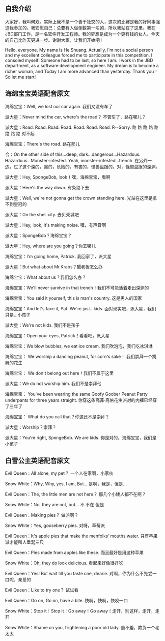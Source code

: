 ## 自我介绍

大家好，我叫何双。实际上我不是一个善于社交的人，这次的比赛是我的好同事强迫我参加的。我安慰自己：总要有人做倒数第一名的，所以我站在了这里。我在JBD部门工作，是一名软件开发工程师。我的梦想是成为一个更有钱的女人，今天的自己比昨天更进一步。谢谢大家，让我们开始吧！

Hello, everyone. My name is He Shuang. Actually, I'm not a social person and my excellent colleague forced me to participate in this competition. I consoled myself: Someone had to be last, so here I am.  I work in the JBD department, as a software development engineer.  My dream is to become a richer woman, and Today I am more advanced than yesterday.  Thank you！So let me start!

## 海绵宝宝英语配音原文

海绵宝宝：Well, we lost our car again.  我们又没有车了

派大星：Never mind the car, where's the road？  不管车了，路在哪儿？

派大星：Road. Road. Road.  Road. Road. Road. Road. R--Sorry.  路  路  路  路  路  路  路  路  对不起

海绵宝宝：There's the road. 路在那儿

合：On the other side of this...deep, dark...dangerous...Hazardous.  Hazardous...Monster-infested. Yeah, monster-infested...trench.  在另外一边，过了这个深的，黑的，危险的，有害的，怪兽盘踞的。对，怪兽盘踞的深渊。

派大星：Hey, SpongeBob,  look！嘿，海绵宝宝，看啊

派大星：Here's the way down.  有条路下去

派大星：Well, we're not gonna get the crown standing here.  光站在这里是拿不到皇冠的

派大星：On the shell city.  去贝壳城吧

派大星：Hey, look, it's making noise.  嘿，有声音啊

派大星：SpongeBob？海绵宝宝？

派大星：Hey, where are you going？你去哪儿

海绵宝宝：I'm going home, Patrick.  我回家了，派大星

派大星：But what about Mr.Krabs？蟹老板怎么办

海绵宝宝：What about us？我们怎么办？

海绵宝宝：We'll never survive in that trench！我们不可能活着走出深渊的

海绵宝宝：You said it yourself, this is man's country.  这是男人的国家

海绵宝宝：And let's face it, Pat.  We're just...kids.   面对现实吧，派大星，我们只是...小孩子

派大星：We're not kids.  我们不是孩子

海绵宝宝：Open your eyes, Patrick！看看吧，派大星

海绵宝宝：We blow bubbles, we eat ice cream.  我们吹泡泡，我们吃冰淇淋

海绵宝宝： We worship a dancing peanut, for corn's sake！ 我们崇拜一个跳舞的花生

海绵宝宝： We don't belong out here！我们不属于这里

派大星：We do not worship him.  我们不是崇拜他

海绵宝宝： You've been wearing the same Goofy Goober Peanut Party underpants for three years straight.  你穿这条高菲·高伯花生派对的内裤已经穿了三年了

海绵宝宝： What do you call that？你这还不是崇拜？

派大星：Worship？崇拜？

派大星：You're right, SpongeBob.  We are kids.  你是对的，海绵宝宝，我们是小孩子



## 白雪公主英语配音原文

Evil Queen：All alone, my pet？  一个人在家啊，小家伙

Snow White：Why, Why, yes, I am, But...  是啊，我是，但是...

Evil Queen：The, the little men are not here？  那几个小矮人都不在啊？

Snow White：No, they are not, but...  不  不在  但是



Evil Queen：Making pies？  做派啊？

Snow White：Yes, gooseberry pies.  对呀，草莓派

Evil Queen：It's apple pies that make the menfolks' mouths water.  只有苹果派才能叫人垂涎三尺

Evil Queen：Pies made from apples like these.  而且最好是用这种苹果

Snow White：Oh, they do look delicious.  看起来好像很好吃



Evil Queen：Yes!  But wait till you taste one, dearie.  对啊，你为什么不先尝一口呢，亲爱的

Evil Queen：Like to try one？  试试看

Evil Queen：Go on, Go on, have a bite.  快啊，快啊，快咬一口

Snow White：Stop it！Stop it！Go away！Go away！走开，别这样，走开，走开

Snow White：Shame on you, frightening a poor old lady.  羞不羞，欺负一个老太太